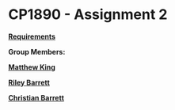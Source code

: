# CP1890 - Assignment 2

**[Requirements](https://github.com/MattEKing/CP1890_OOPS/blob/master/Assignment%202/CP1890_Assignment_2.pdf)**

**Group Members:**

**[Matthew King](https://github.com/MattEKing)**

**[Riley Barrett](https://github.com/rileybarrett1)**

**[Christian Barrett](https://github.com/Xydis-I)**
